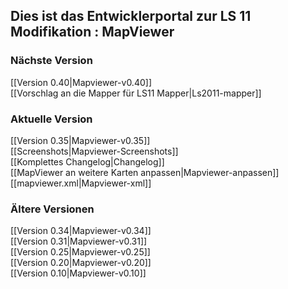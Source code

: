 ## Dies ist das Entwicklerportal zur LS 11 Modifikation : MapViewer
### Nächste Version 
[[Version 0.40|Mapviewer-v0.40]]  
[[Vorschlag an die Mapper für LS11 Mapper|Ls2011-mapper]]  

### Aktuelle Version
[[Version 0.35|Mapviewer-v0.35]]  
[[Screenshots|Mapviewer-Screenshots]]  
[[Komplettes Changelog|Changelog]]  
[[MapViewer an weitere Karten anpassen|Mapviewer-anpassen]]  
[[mapviewer.xml|Mapviewer-xml]]   

### Ältere Versionen
[[Version 0.34|Mapviewer-v0.34]]  
[[Version 0.31|Mapviewer-v0.31]]  
[[Version 0.25|Mapviewer-v0.25]]  
[[Version 0.20|Mapviewer-v0.20]]  
[[Version 0.10|Mapviewer-v0.10]]  